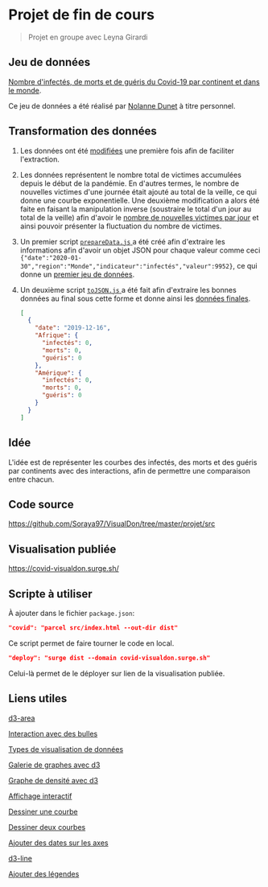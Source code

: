 # Projet de fin de cours

> Projet en groupe avec Leyna Girardi
>


## Jeu de données

[Nombre d'infectés, de morts et de guéris du Covid-19 par continent et dans le monde](https://docs.google.com/spreadsheets/d/1tjN4GNTzRV6nYWHu8xSLUM-rmyEwqrqpmpyOb6Je45I/edit#gid=717155371).

Ce jeu de données a été réalisé par [Nolanne Dunet](https://www.linkedin.com/in/noirdelune/) à titre personnel.

## Transformation des données

1. Les données ont été [modifiées](https://github.com/Soraya97/VisualDon/blob/master/projet/data/oldData/COVID-19_StatistiquesPandemie.tsv) une première fois afin de faciliter l'extraction.

2.  Les données représentent le nombre total de victimes accumulées depuis le début de la pandémie. En d'autres termes, le nombre de nouvelles victimes d'une journée était ajouté au total de la veille, ce qui donne une courbe exponentielle. Une deuxième modification a alors été faite en faisant la manipulation inverse (soustraire le total d'un jour au total de la veille) afin d'avoir le [nombre de nouvelles victimes par jour](https://github.com/Soraya97/VisualDon/blob/master/projet/data/COVID-19_StatsPandemie.tsv) et ainsi pouvoir présenter la fluctuation du nombre de victimes.

3. Un premier script [`prepareData.js` ](https://github.com/Soraya97/VisualDon/blob/master/projet/data/prepareData.js) a été créé afin d'extraire les informations afin d'avoir un objet JSON pour chaque valeur comme ceci `{"date":"2020-01-30","region":"Monde","indicateur":"infectés","valeur":9952}`, ce qui donne un [premier jeu de données](https://github.com/Soraya97/VisualDon/blob/master/projet/data/dataBrut.json).

4. Un deuxième script [`toJSON.js` ](https://github.com/Soraya97/VisualDon/blob/master/projet/data/toJSON.js) a été fait afin d'extraire les bonnes données au final sous cette forme et donne ainsi les [données finales](https://github.com/Soraya97/VisualDon/blob/master/projet/data/dataCovid19.json).

   ```json
   [
     {
       "date": "2019-12-16",
       "Afrique": {
         "infectés": 0,
         "morts": 0,
         "guéris": 0
       },
       "Amérique": {
         "infectés": 0,
         "morts": 0,
         "guéris": 0
       }
     }
   ]
   ```

## Idée

L'idée est de représenter les courbes des infectés, des morts et des guéris par continents avec des interactions, afin de permettre une comparaison entre chacun.

## Code source

https://github.com/Soraya97/VisualDon/tree/master/projet/src

## Visualisation publiée

https://covid-visualdon.surge.sh/

## Scripte à utiliser

À ajouter dans le fichier `package.json`:

```json
"covid": "parcel src/index.html --out-dir dist"
```

Ce script permet de faire tourner le code en local.

```json
"deploy": "surge dist --domain covid-visualdon.surge.sh"
```

Celui-là permet de le déployer sur lien de la visualisation publiée.

## Liens utiles

[d3-area](https://github.com/d3/d3-shape#areas)

[Interaction avec des bulles](https://github.com/idris-maps/heig-datavis-2020/tree/master/modules/rosling/graphique_d3)

[Types de visualisation de données](https://observablehq.com/@idris-maps/visualisation-de-donnees?collection=@idris-maps/heig-visdom-2020)

[Galerie de graphes avec d3](https://www.d3-graph-gallery.com/)

[Graphe de densité avec d3](https://www.d3-graph-gallery.com/graph/density_basic.html)

[Affichage interactif](https://www.datavis.fr/index.php?page=transition)

[Dessiner une courbe](https://www.datavis.fr/index.php?page=linearchart)

[Dessiner deux courbes](https://www.datavis.fr/index.php?page=twolinearchart)

[Ajouter des dates sur les axes](http://bl.ocks.org/phoebebright/3059392)

[d3-line](https://observablehq.com/@d3/d3-line)

[Ajouter des légendes](https://webdevdesigner.com/q/adding-a-chart-legend-in-d3-93675/)
